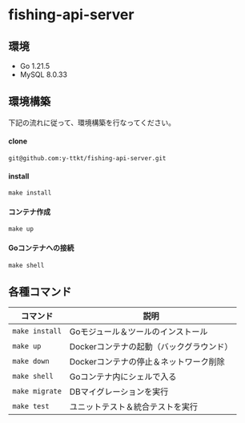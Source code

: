 # fishing-api-server

## 環境

- Go 1.21.5
- MySQL 8.0.33

## 環境構築

下記の流れに従って、環境構築を行なってください。

#### clone

```
git@github.com:y-ttkt/fishing-api-server.git
```

#### install

```
make install
```

#### コンテナ作成
```
make up
```

#### Goコンテナへの接続
```
make shell
```


## 各種コマンド

| コマンド           | 説明                                       |
| ------------------ | ------------------------------------------ |
| `make install`     | Goモジュール＆ツールのインストール         |
| `make up`          | Dockerコンテナの起動（バックグラウンド）     |
| `make down`        | Dockerコンテナの停止＆ネットワーク削除     |
| `make shell`       | Goコンテナ内にシェルで入る                 |
| `make migrate`     | DBマイグレーションを実行                   |
| `make test`        | ユニットテスト＆統合テストを実行           |

